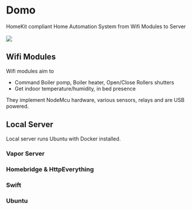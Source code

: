 # Domo
HomeKit compliant Home Automation System from Wifi Modules to Server
<br><br>
![](https://docs.google.com/uc?id=0BxOSr4OUvNOfQU1MRTBYV1FOSEU)
<br>
## Wifi Modules
Wifi modules aim to 
- Command Boiler pomp, Boiler heater, Open/Close Rollers shutters
- Get indoor temperature/humidity, in bed presence

They implement NodeMcu hardware, various sensors, relays and are USB powered. 
## Local Server
Local server runs Ubuntu with Docker installed. 
### Vapor Server
### Homebridge & HttpEverything
### Swift
### Ubuntu



